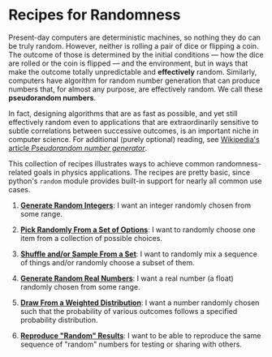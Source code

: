 # Recipes for Randomness

Present-day computers are deterministic machines, so nothing they do can be truly random. However, neither is rolling a pair of dice or flipping a coin. The outcome of those is determined by the initial conditions — how the dice are rolled or the coin is flipped — and the environment, but in ways that make the outcome totally unpredictable and **effectively** random. Similarly, computers have algorithm for random number generation that can produce numbers that, for almost any purpose, are effectively random. We call these **pseudorandom numbers**.

In fact, designing algorithms that are as fast as possible, and yet still effectively random even to applications that are extraordinarily sensitive to subtle correlations between successive outcomes, is an important niche in computer science. For additional (purely optional) reading, see <a href="https://en.wikipedia.org/wiki/Pseudorandom_number_generator" target="_blank">Wikipedia's article _Pseudorandom number generator_</a>.

This collection of recipes illustrates ways to achieve common randomness-related goals in physics applications. The recipes are pretty basic, since python's `random` module provides built-in support for nearly all common use cases.

1. [**Generate Random Integers**](integers.md): I want an integer randomly chosen from some range.

1. [**Pick Randomly From a Set of Options**](choices.md): I want to randomly choose one item from a collection of possible choices.

1. [**Shuffle and/or Sample From a Set**](sampling.md): I want to randomly mix a sequence of things and/or randomly choose a subset of them.

1. [**Generate Random Real Numbers**](reals.md): I want a real number (a float) randomly chosen from some range.

1. [**Draw From a Weighted Distribution**](distributions.md): I want a number randomly chosen such that the probability of various outcomes follows a specified probability distribution.

1. [**Reproduce "Random" Results**](seeding.md): I want to be able to reproduce the same sequence of "random" numbers for testing or sharing with others.
